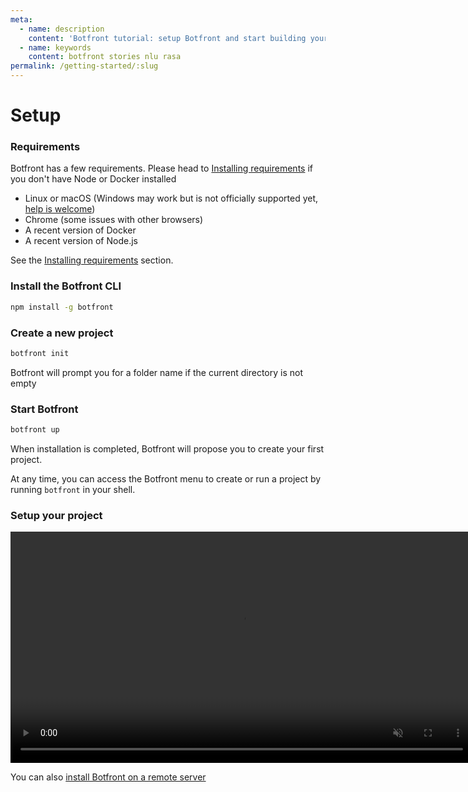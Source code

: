 ```yaml
---
meta:
  - name: description
    content: 'Botfront tutorial: setup Botfront and start building your Rasa chatbot'
  - name: keywords
    content: botfront stories nlu rasa
permalink: /getting-started/:slug
---
```


# Setup

### Requirements
Botfront has a few requirements. Please head to [Installing requirements](/getting-started/install-requirements) if you don't have Node or Docker installed
- Linux or macOS (Windows may work but is not officially supported yet, [help is welcome](https://github.com/botfront/botfront/issues/115))
- Chrome (some issues with other browsers)
- A recent version of Docker
- A recent version of Node.js

See the [Installing requirements](/getting-started/install-requirements) section.

### Install the Botfront CLI
```bash
npm install -g botfront
```

### Create a new project
```bash
botfront init
```

Botfront will prompt you for a folder name if the current directory is not empty

### Start Botfront
```bash
botfront up
```
When installation is completed, Botfront will propose you to create your first project.

At any time, you can access the Botfront menu to create or run a project by running `botfront` in your shell.

### Setup your project

<video autoplay muted loop width="740" controls>
  <source src="../../videos/setup.mp4" type="video/mp4">
  Your browser does not support the video tag.
</video>

You can also [install Botfront on a remote server](/deployment/installation/#single-server)

